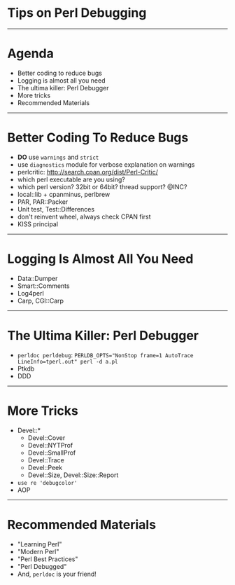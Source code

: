 # Tips on Perl Debugging

---

# Agenda

- Better coding to reduce bugs
- Logging is almost all you need
- The ultima killer: Perl Debugger
- More tricks
- Recommended Materials

---

# Better Coding To Reduce Bugs

- **DO** use `warnings` and `strict`
- use `diagnostics` module for verbose explanation on warnings
- perlcritic: http://search.cpan.org/dist/Perl-Critic/
- which perl executable are you using?
- which perl version? 32bit or 64bit? thread support? @INC?
- local::lib + cpanminus, perlbrew
- PAR, PAR::Packer
- Unit test, Test::Differences
- don't reinvent wheel, always check CPAN first
- KISS principal

---

# Logging Is Almost All You Need

- Data::Dumper
- Smart::Comments
- Log4perl
- Carp, CGI::Carp

---

# The Ultima Killer: Perl Debugger

- `perldoc perldebug`: `PERLDB_OPTS="NonStop frame=1 AutoTrace LineInfo=tperl.out" perl -d a.pl`
- Ptkdb
- DDD

---

# More Tricks

- Devel::*
   - Devel::Cover
   - Devel::NYTProf
   - Devel::SmallProf
   - Devel::Trace
   - Devel::Peek
   - Devel::Size, Devel::Size::Report
- `use re 'debugcolor'`
- AOP

---

# Recommended Materials

- "Learning Perl"
- "Modern Perl"
- "Perl Best Practices"
- "Perl Debugged"
- And, `perldoc` is your friend!

